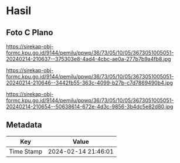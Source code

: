 # Hasil

## Foto C Plano

https://sirekap-obj-formc.kpu.go.id/9144/pemilu/ppwp/36/73/05/10/05/3673051005051-20240214-210637--375303e8-4ad4-4cbc-ae0a-277b7b9a4fb8.jpg

https://sirekap-obj-formc.kpu.go.id/9144/pemilu/ppwp/36/73/05/10/05/3673051005051-20240214-210646--3442fb55-363c-4099-b27b-c7d7869490b4.jpg

https://sirekap-obj-formc.kpu.go.id/9144/pemilu/ppwp/36/73/05/10/05/3673051005051-20240214-210654--50638614-672e-4d3c-9856-3b4dc5e82d80.jpg


## Metadata

| Key        | Value               |
| ---------- | ------------------- |
| Time Stamp | 2024-02-14 21:46:01 |



